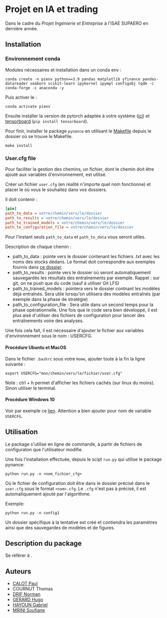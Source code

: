 # Projet en IA et trading
Dans le cadre du *Projet Ingénierie et Entreprise* à l'ISAE SUPAERO en dernière année.

## Installation

### Environnement conda
Modules nécessaires et installation dans un conda env :
```shell
conda create -n pienv python==3.9 pandas matplotlib yfinance pandas-datareader seaborn scikit-learn ipykernel ipympl configobj tqdm -c conda-forge -c anaconda -y
```
Puis activer le :
```shell
conda activate pienv 
```

Ensuite installer la version de pytorch adaptée à votre système ([ici](https://pytorch.org/)) et [tensorboard](https://pytorch.org/tutorials/recipes/recipes/tensorboard_with_pytorch.html) (`pip install tensorboard`).

Pour finir, installer le package `pynance` en utilisant le [Makefile](Makefile.md) depuis le dossier où se trouve le Makefile.
```shell
make install
```

### User.cfg file
Pour faciliter la gestion des chemins, un fichier, dont le chemin doit être ajouté aux variables d'environnement, est utilisé.

Créer un fichier `user.cfg` (en réalité n'importe quel nom fonctionne) et placer le où vous le souhaitez dans vos dossiers.

Il doit contenir :
```cfg
[pie]
path_to_data = votre/chemin/vers/le/dossier
path_to_results = votre/chemin/vers/le/dossier
path_to_trained_models = votre/chemin/vers/le/dossier
path_to_configuration_file = votre/chemin/vers/le/dossier
```

Pour l'instant seuls `path_to_data` et `path_to_data` vous seront utiles.

Description de chaque chemin :
- path_to_data : pointe vers le dossier contenant les fichiers *.txt* avec les noms des stocks dedans. Le format doit correspondre aux exemples fournis dans [ce dossier](data/tech_us.txt).
- path_to_results : pointe vers le dossier où seront automatiquement sauvegardés les résultats des entraînements par exemple. Rappel : sur git, on ne push que du code (sauf à utiliser Git LFS)
- path_to_trained_models : pointera vers le dossier contnant les modèles déjà entraînés. Sera utile lorsqu'on utilisera des modèles entraînés (par exemple dans la phase de stratégie)
- path_to_configuration_file : Sera utile dans un second temps pour la phase opérationnelle. Une fois que le code sera bien développé, il est plus aisé d'utiliser des fichiers de configuration pour lancer des entraînements voire des analyses.

Une fois cela fait, il est nécessaire d'ajouter le fichier aux variables d'environnement sous le nom : USERCFG.

#### Procédure Ubuntu et MacOS
Dans le fichier `.bashrc` sous votre `Home`, ajouter toute à la fin la ligne suivante :
```
export USERCFG="mon/chemin/vers/le/fichier/user.cfg"
```

Note : ctrl + h permet d'afficher les fichiers cachés (sur linux du moins). Sinon utiliser le terminal.

#### Procédure Windows 10
Voir par exemple ce [lien](https://helpdeskgeek.com/windows-10/add-windows-path-environment-variable/). Attention a bien ajouter pour nom de variable `USERCFG`.

## Utilisation
Le package s'utilise en ligne de commande, à partir de fichiers de configuraton que l'utilisateur modifie.

Une fois l'installation effectuée, depuis le scipt `run.py` qui utilise le package pynance:
```shell
python run.py -n <nom_fichier_cfg>
```
Où le fichier de configuration doit être dans le dossier précisé dans le `user.cfg` sous le format `<nom>.cfg`. Le `.cfg` n'est pas à précisé, il est automatiquement ajouté par l'algorithme.

Exemple:
```shell
python run.py -n config1
```

Un dossier spécifique à la tentative est créé et contiendra les paramètres ainsi que des sauvegardes de modèles et de figures. 

## Description du package
Se référer à <TODO>.

## Auteurs
- [CALOT Paul](https://www.linkedin.com/in/paul-calot-43549814b/)
- COURNUT Thomas
- [DRIF Norman](https://www.linkedin.com/in/norman-drif-85081119b/)
- [GERARD Hugo](https://www.linkedin.com/in/hugo-g%C3%A9rard-290a77241/)
- [HAYOUN Gabriel](https://www.linkedin.com/in/gabriel-hayoun/)
- [MRINI Soufiane](https://www.linkedin.com/in/soufiane-mrini-5b6375205/)
